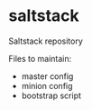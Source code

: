 saltstack
=========

Saltstack repository

Files to maintain:
* master config
* minion config
* bootstrap script
